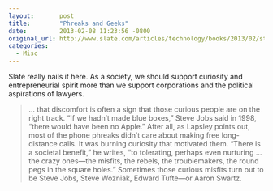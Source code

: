 ```yaml
---
layout:       post
title:        "Phreaks and Geeks"
date:         2013-02-08 11:23:56 -0800
original_url: http://www.slate.com/articles/technology/books/2013/02/steve_jobs_and_phone_hacking_exploding_the_phone_by_phil_lapsley_reviewed.single.html
categories:
  - Misc
---
```


Slate really nails it here. As a society, we should support curiosity and entrepreneurial spirit more than we support corporations and the political aspirations of lawyers. 

 >... that discomfort is often a sign that those curious people are on the right track. “If we hadn’t made blue boxes,” Steve Jobs said in 1998, “there would have been no Apple.” After all, as Lapsley points out, most of the phone phreaks didn’t care about making free long-distance calls. It was burning curiosity that motivated them. “There is a societal benefit,” he writes, “to tolerating, perhaps even nurturing … the crazy ones—the misfits, the rebels, the troublemakers, the round pegs in the square holes.” Sometimes those curious misfits turn out to be Steve Jobs, Steve Wozniak, Edward Tufte—or Aaron Swartz.

 
